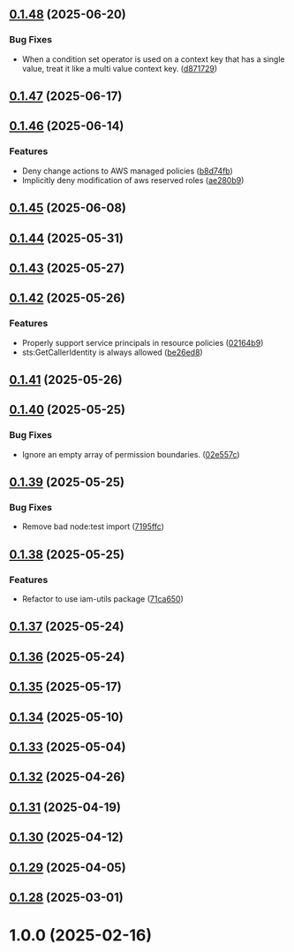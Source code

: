 ## [0.1.48](https://github.com/cloud-copilot/iam-simulate/compare/v0.1.47...v0.1.48) (2025-06-20)


### Bug Fixes

* When a condition set operator is used on a context key that has a single value, treat it like a multi value context key. ([d871729](https://github.com/cloud-copilot/iam-simulate/commit/d871729de5505a575a841befc567b5788ce5a25f))

## [0.1.47](https://github.com/cloud-copilot/iam-simulate/compare/v0.1.46...v0.1.47) (2025-06-17)

## [0.1.46](https://github.com/cloud-copilot/iam-simulate/compare/v0.1.45...v0.1.46) (2025-06-14)


### Features

* Deny change actions to AWS managed policies ([b8d74fb](https://github.com/cloud-copilot/iam-simulate/commit/b8d74fb2ec8a24a9f98f9aad3bbce2d5b2bfc3ee))
* Implicitly deny modification of aws reserved roles ([ae280b9](https://github.com/cloud-copilot/iam-simulate/commit/ae280b9a0ed53b2de8fdcf78cf90e4e09a2e9177))

## [0.1.45](https://github.com/cloud-copilot/iam-simulate/compare/v0.1.44...v0.1.45) (2025-06-08)

## [0.1.44](https://github.com/cloud-copilot/iam-simulate/compare/v0.1.43...v0.1.44) (2025-05-31)

## [0.1.43](https://github.com/cloud-copilot/iam-simulate/compare/v0.1.42...v0.1.43) (2025-05-27)

## [0.1.42](https://github.com/cloud-copilot/iam-simulate/compare/v0.1.41...v0.1.42) (2025-05-26)


### Features

* Properly support service principals in resource policies ([02164b9](https://github.com/cloud-copilot/iam-simulate/commit/02164b988a68070da7d4006de8e7c3e8a5977446))
* sts:GetCallerIdentity is always allowed ([be26ed8](https://github.com/cloud-copilot/iam-simulate/commit/be26ed88e51da293e44e2dac721531bbdae6a0b8))

## [0.1.41](https://github.com/cloud-copilot/iam-simulate/compare/v0.1.40...v0.1.41) (2025-05-26)

## [0.1.40](https://github.com/cloud-copilot/iam-simulate/compare/v0.1.39...v0.1.40) (2025-05-25)


### Bug Fixes

* Ignore an empty array of permission boundaries. ([02e557c](https://github.com/cloud-copilot/iam-simulate/commit/02e557cc16b431004e07767d85fc2e18aef423bc))

## [0.1.39](https://github.com/cloud-copilot/iam-simulate/compare/v0.1.38...v0.1.39) (2025-05-25)


### Bug Fixes

* Remove bad node:test import ([7195ffc](https://github.com/cloud-copilot/iam-simulate/commit/7195ffc653ad6bdcd407fa1a44514479fae5404a))

## [0.1.38](https://github.com/cloud-copilot/iam-simulate/compare/v0.1.37...v0.1.38) (2025-05-25)


### Features

* Refactor to use iam-utils package ([71ca650](https://github.com/cloud-copilot/iam-simulate/commit/71ca6500c48d655662ae5cb3700fde532be5faa2))

## [0.1.37](https://github.com/cloud-copilot/iam-simulate/compare/v0.1.36...v0.1.37) (2025-05-24)

## [0.1.36](https://github.com/cloud-copilot/iam-simulate/compare/v0.1.35...v0.1.36) (2025-05-24)

## [0.1.35](https://github.com/cloud-copilot/iam-simulate/compare/v0.1.34...v0.1.35) (2025-05-17)

## [0.1.34](https://github.com/cloud-copilot/iam-simulate/compare/v0.1.33...v0.1.34) (2025-05-10)

## [0.1.33](https://github.com/cloud-copilot/iam-simulate/compare/v0.1.32...v0.1.33) (2025-05-04)

## [0.1.32](https://github.com/cloud-copilot/iam-simulate/compare/v0.1.31...v0.1.32) (2025-04-26)

## [0.1.31](https://github.com/cloud-copilot/iam-simulate/compare/v0.1.30...v0.1.31) (2025-04-19)

## [0.1.30](https://github.com/cloud-copilot/iam-simulate/compare/v0.1.29...v0.1.30) (2025-04-12)

## [0.1.29](https://github.com/cloud-copilot/iam-simulate/compare/v0.1.28...v0.1.29) (2025-04-05)

## [0.1.28](https://github.com/cloud-copilot/iam-simulate/compare/v0.1.27...v0.1.28) (2025-03-01)

# 1.0.0 (2025-02-16)
